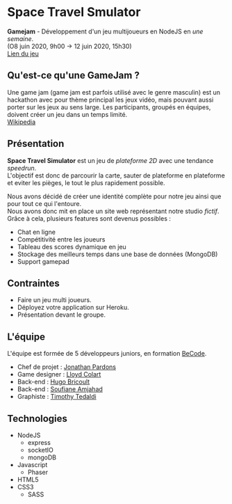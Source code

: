 # Space Travel Smulator
**Gamejam** - Développement d'un jeu multijoueurs en NodeJS en *une semaine*.  
(O8 juin 2020, 9h00 -> 12 juin 2020, 15h30)  
[Lien du jeu](https://ratpi.herokuapp.com/)

## Qu'est-ce qu'une GameJam ?
Une game jam (game jam est parfois utilisé avec le genre masculin) est un hackathon avec pour thème principal les jeux vidéo, mais pouvant aussi porter sur les jeux au sens large. Les participants, groupés en équipes, doivent créer un jeu dans un temps limité.  
[Wikipedia](https://fr.wikipedia.org/wiki/Game_jam)

## Présentation
**Space Travel Simulator** est un jeu de *plateforme 2D* avec une tendance *speedrun*.  
L'objectif est donc de parcourir la carte, sauter de plateforme en plateforme et eviter les pièges, le tout le plus rapidement possible.  

Nous avons décidé de créer une identité complète pour notre jeu ainsi que pour tout ce qui l'entoure.  
Nous avons donc mit en place un site web représentant notre studio *fictif*. Grâce à cela, plusieurs features sont devenus possibles :
* Chat en ligne
* Compétitivité entre les joueurs
* Tableau des scores dynamique en jeu
* Stockage des meilleurs temps dans une base de données (MongoDB)
* Support gamepad

## Contraintes
* Faire un jeu multi joueurs.
* Déployez votre application sur Heroku.
* Présentation devant le groupe.

## L'équipe
L'équipe est formée de 5 développeurs juniors, en formation [BeCode](https://becode.org/).
* Chef de projet : [Jonathan Pardons](https://github.com/j-pard)
* Game designer : [Lloyd Colart](https://github.com/Lloydcol)
* Back-end : [Hugo Bricoult](https://github.com/HugoBricoult)
* Back-end : [Soufiane Amjahad](https://github.com/AmjSf)
* Graphiste : [Timothy Tedaldi](https://github.com/TimothyTedaldi)


## Technologies
* NodeJS
  * express
  * socketIO 
  * mongoDB
* Javascript
  * Phaser
* HTML5 
* CSS3
  * SASS
